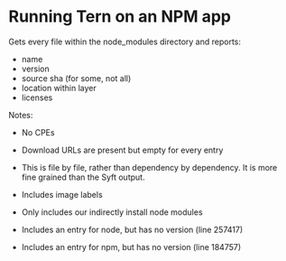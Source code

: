 # Running Tern on an NPM app

Gets every file within the node_modules directory and reports:
* name
* version
* source sha (for some, not all)
* location within layer
* licenses

Notes:
* No CPEs
* Download URLs are present but empty for every entry
* This is file by file, rather than dependency by dependency. It is more fine
  grained than the Syft output.

* Includes image labels

* Only includes our indirectly install node modules

* Includes an entry for node, but has no version (line 257417)
* Includes an entry for npm, but has no version (line 184757)
